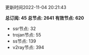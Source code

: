 更新时间2022-11-04 20:21:43

**总订阅: 45**
**总节点: 2641**
**有效节点: 620**
- ssr节点: 32
- trojan节点: 55
- ss节点: 139
- v2ray节点: 394
